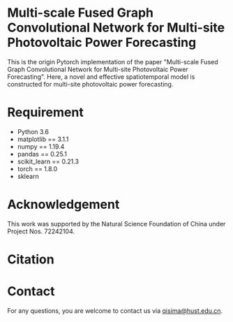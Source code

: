 # Multi-scale Fused Graph Convolutional Network for Multi-site Photovoltaic Power Forecasting
This is the origin Pytorch implementation of the paper "Multi-scale Fused Graph Convolutional Network for Multi-site Photovoltaic Power Forecasting". Here, a novel and effective spatiotemporal model is constructed for multi-site photovoltaic power forecasting.
# Requirement
* Python 3.6
* matplotlib == 3.1.1
* numpy == 1.19.4
* pandas == 0.25.1
* scikit_learn == 0.21.3
* torch == 1.8.0
* sklearn
# Acknowledgement
This work was supported by the Natural Science Foundation of China under Project Nos. 72242104.
# Citation
# Contact
For any questions, you are welcome to contact us via qisima@hust.edu.cn.
